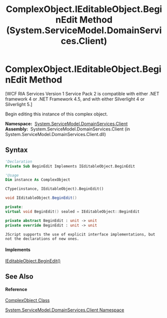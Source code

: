 ﻿---
title: ComplexObject.IEditableObject.BeginEdit Method  (System.ServiceModel.DomainServices.Client)
TOCTitle: IEditableObject.BeginEdit Method
ms:assetid: M:System.ServiceModel.DomainServices.Client.ComplexObject.System#ComponentModel#IEditableObject#BeginEdit
ms:mtpsurl: https://msdn.microsoft.com/en-us/library/Hh696930(v=VS.91)
ms:contentKeyID: 43157584
ms.date: 01/27/2012
mtps_version: v=VS.91
f1_keywords:
- System.ServiceModel.DomainServices.Client.ComplexObject.IEditableObject.BeginEdit
dev_langs:
- CSharp
- JScript
- VB
- FSharp
- c++
api_location:
- System.ServiceModel.DomainServices.Client.dll
api_name:
- System.ServiceModel.DomainServices.Client.ComplexObject.BeginEdit
api_type:
- Managed
topic_type:
- apiref
- kbSyntax
product_family_name: VS
ROBOTS: INDEX,FOLLOW
---

# ComplexObject.IEditableObject.BeginEdit Method

\[WCF RIA Services Version 1 Service Pack 2 is compatible with either .NET framework 4 or .NET Framework 4.5, and with either Silverlight 4 or Silverlight 5.\]

Begin editing this instance of this complex object.

**Namespace:**  [System.ServiceModel.DomainServices.Client](ff422479\(v=vs.91\).md)  
**Assembly:**  System.ServiceModel.DomainServices.Client (in System.ServiceModel.DomainServices.Client.dll)

## Syntax

``` vb
'Declaration
Private Sub BeginEdit Implements IEditableObject.BeginEdit
```

``` vb
'Usage
Dim instance As ComplexObject

CType(instance, IEditableObject).BeginEdit()
```

``` csharp
void IEditableObject.BeginEdit()
```

``` c++
private:
virtual void BeginEdit() sealed = IEditableObject::BeginEdit
```

``` fsharp
private abstract BeginEdit : unit -> unit 
private override BeginEdit : unit -> unit 
```

``` jscript
JScript supports the use of explicit interface implementations, but not the declarations of new ones.
```

#### Implements

[IEditableObject.BeginEdit()](https://msdn.microsoft.com/en-us/library/hyb0dw6b)  

## See Also

#### Reference

[ComplexObject Class](gg277298\(v=vs.91\).md)

[System.ServiceModel.DomainServices.Client Namespace](ff422479\(v=vs.91\).md)

